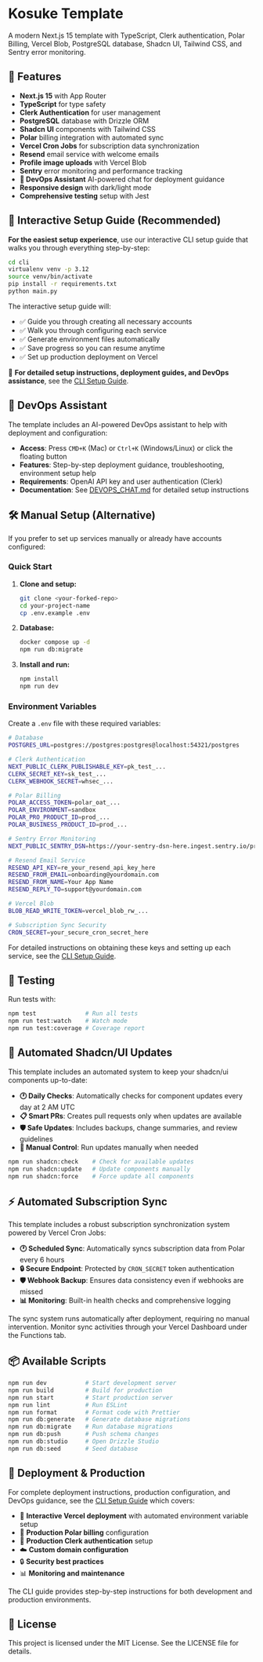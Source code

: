 # Kosuke Template

A modern Next.js 15 template with TypeScript, Clerk authentication, Polar Billing, Vercel Blob, PostgreSQL database, Shadcn UI, Tailwind CSS, and Sentry error monitoring.

## 🚀 Features

- **Next.js 15** with App Router
- **TypeScript** for type safety
- **Clerk Authentication** for user management
- **PostgreSQL** database with Drizzle ORM
- **Shadcn UI** components with Tailwind CSS
- **Polar** billing integration with automated sync
- **Vercel Cron Jobs** for subscription data synchronization
- **Resend** email service with welcome emails
- **Profile image uploads** with Vercel Blob
- **Sentry** error monitoring and performance tracking
- **🤖 DevOps Assistant** AI-powered chat for deployment guidance
- **Responsive design** with dark/light mode
- **Comprehensive testing** setup with Jest

## 🤖 Interactive Setup Guide (Recommended)

**For the easiest setup experience**, use our interactive CLI setup guide that walks you through everything step-by-step:

```bash
cd cli
virtualenv venv -p 3.12
source venv/bin/activate
pip install -r requirements.txt
python main.py
```

The interactive setup guide will:

- ✅ Guide you through creating all necessary accounts
- ✅ Walk you through configuring each service
- ✅ Generate environment files automatically
- ✅ Save progress so you can resume anytime
- ✅ Set up production deployment on Vercel

📖 **For detailed setup instructions, deployment guides, and DevOps assistance**, see the [CLI Setup Guide](./cli/README.md).

## 🤖 DevOps Assistant

The template includes an AI-powered DevOps assistant to help with deployment and configuration:

- **Access**: Press `CMD+K` (Mac) or `Ctrl+K` (Windows/Linux) or click the floating button
- **Features**: Step-by-step deployment guidance, troubleshooting, environment setup help
- **Requirements**: OpenAI API key and user authentication (Clerk)
- **Documentation**: See [DEVOPS_CHAT.md](./DEVOPS_CHAT.md) for detailed setup instructions

## 🛠 Manual Setup (Alternative)

If you prefer to set up services manually or already have accounts configured:

### Quick Start

1. **Clone and setup:**

   ```bash
   git clone <your-forked-repo>
   cd your-project-name
   cp .env.example .env
   ```

2. **Database:**

   ```bash
   docker compose up -d
   npm run db:migrate
   ```

3. **Install and run:**
   ```bash
   npm install
   npm run dev
   ```

### Environment Variables

Create a `.env` file with these required variables:

```bash
# Database
POSTGRES_URL=postgres://postgres:postgres@localhost:54321/postgres

# Clerk Authentication
NEXT_PUBLIC_CLERK_PUBLISHABLE_KEY=pk_test_...
CLERK_SECRET_KEY=sk_test_...
CLERK_WEBHOOK_SECRET=whsec_...

# Polar Billing
POLAR_ACCESS_TOKEN=polar_oat_...
POLAR_ENVIRONMENT=sandbox
POLAR_PRO_PRODUCT_ID=prod_...
POLAR_BUSINESS_PRODUCT_ID=prod_...

# Sentry Error Monitoring
NEXT_PUBLIC_SENTRY_DSN=https://your-sentry-dsn-here.ingest.sentry.io/project-id

# Resend Email Service
RESEND_API_KEY=re_your_resend_api_key_here
RESEND_FROM_EMAIL=onboarding@yourdomain.com
RESEND_FROM_NAME=Your App Name
RESEND_REPLY_TO=support@yourdomain.com

# Vercel Blob
BLOB_READ_WRITE_TOKEN=vercel_blob_rw_...

# Subscription Sync Security
CRON_SECRET=your_secure_cron_secret_here
```

For detailed instructions on obtaining these keys and setting up each service, see the [CLI Setup Guide](./cli/README.md).

## 🧪 Testing

Run tests with:

```bash
npm test              # Run all tests
npm run test:watch    # Watch mode
npm run test:coverage # Coverage report
```

## 🤖 Automated Shadcn/UI Updates

This template includes an automated system to keep your shadcn/ui components up-to-date:

- **🕐 Daily Checks**: Automatically checks for component updates every day at 2 AM UTC
- **📋 Smart PRs**: Creates pull requests only when updates are available
- **🛡️ Safe Updates**: Includes backups, change summaries, and review guidelines
- **🔧 Manual Control**: Run updates manually when needed

```bash
npm run shadcn:check    # Check for available updates
npm run shadcn:update   # Update components manually
npm run shadcn:force    # Force update all components
```

## ⚡ Automated Subscription Sync

This template includes a robust subscription synchronization system powered by Vercel Cron Jobs:

- **🕐 Scheduled Sync**: Automatically syncs subscription data from Polar every 6 hours
- **🔒 Secure Endpoint**: Protected by `CRON_SECRET` token authentication
- **🛡️ Webhook Backup**: Ensures data consistency even if webhooks are missed
- **📊 Monitoring**: Built-in health checks and comprehensive logging

The sync system runs automatically after deployment, requiring no manual intervention. Monitor sync activities through your Vercel Dashboard under the Functions tab.

## 📦 Available Scripts

```bash
npm run dev           # Start development server
npm run build         # Build for production
npm run start         # Start production server
npm run lint          # Run ESLint
npm run format        # Format code with Prettier
npm run db:generate   # Generate database migrations
npm run db:migrate    # Run database migrations
npm run db:push       # Push schema changes
npm run db:studio     # Open Drizzle Studio
npm run db:seed       # Seed database
```

## 🚀 Deployment & Production

For complete deployment instructions, production configuration, and DevOps guidance, see the [CLI Setup Guide](./cli/README.md) which covers:

- 🤖 **Interactive Vercel deployment** with automated environment variable setup
- 🏦 **Production Polar billing** configuration
- 🔐 **Production Clerk authentication** setup
- ☁️ **Custom domain configuration**
- 🔒 **Security best practices**
- 📊 **Monitoring and maintenance**

The CLI guide provides step-by-step instructions for both development and production environments.

## 📄 License

This project is licensed under the MIT License. See the LICENSE file for details.
